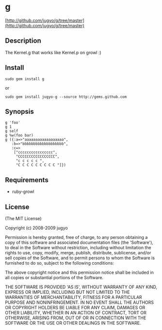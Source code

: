 g
========

[http://github.com/jugyo/g/tree/master](http://github.com/jugyo/g/tree/master)

Description
--------

The Kernel.g that works like Kernel.p on growl :)

Install
--------

    sudo gem install g

or

    sudo gem install jugyo-g --source http://gems.github.com

Synopsis
--------

    g 'foo'
    g 1
    g self
    g %w(foo bar)
    g ({:a=>"aaaaaaaaaaaaaaaaaa",
       :b=>"bbbbbbbbbbbbbbbbbbb",
       :c=>
        ["cccccccccccccccc",
         "CCCCCCCCCCCCCCCCC",
         "c c c c c ",
         "C C C C C C C C C "]})

Requirements
--------

* ruby-growl

License
--------

(The MIT License)

Copyright (c) 2008-2009 jugyo

Permission is hereby granted, free of charge, to any person obtaining
a copy of this software and associated documentation files (the
'Software'), to deal in the Software without restriction, including
without limitation the rights to use, copy, modify, merge, publish,
distribute, sublicense, and/or sell copies of the Software, and to
permit persons to whom the Software is furnished to do so, subject to
the following conditions:

The above copyright notice and this permission notice shall be
included in all copies or substantial portions of the Software.

THE SOFTWARE IS PROVIDED 'AS IS', WITHOUT WARRANTY OF ANY KIND,
EXPRESS OR IMPLIED, INCLUDING BUT NOT LIMITED TO THE WARRANTIES OF
MERCHANTABILITY, FITNESS FOR A PARTICULAR PURPOSE AND NONINFRINGEMENT.
IN NO EVENT SHALL THE AUTHORS OR COPYRIGHT HOLDERS BE LIABLE FOR ANY
CLAIM, DAMAGES OR OTHER LIABILITY, WHETHER IN AN ACTION OF CONTRACT,
TORT OR OTHERWISE, ARISING FROM, OUT OF OR IN CONNECTION WITH THE
SOFTWARE OR THE USE OR OTHER DEALINGS IN THE SOFTWARE.
